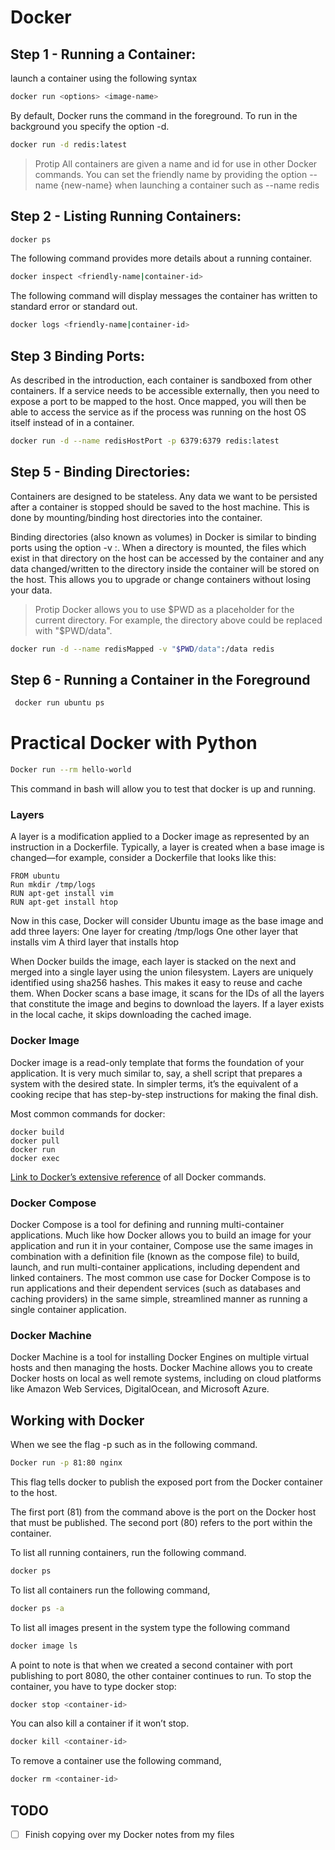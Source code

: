 # Docker

## Step 1 - Running  a Container:
launch a container using the following syntax
```bash
docker run <options> <image-name>
```
By default, Docker runs the command in the foreground. To run in the background 
you specify the option -d.
```bash
docker run -d redis:latest
```
>Protip
> All containers are given a name and id for use in other Docker commands. You 
> can set the friendly name by providing the option --name {new-name}
> when launching a container such as --name redis

## Step 2 - Listing Running Containers:
```bash
docker ps
```
The following command provides more details about a running container.
```bash
docker inspect <friendly-name|container-id>
```
The following command will display messages the container has written to 
standard error or standard out.
```bash
docker logs <friendly-name|container-id>
```

## Step 3 Binding Ports:
As described in the introduction, each container is sandboxed from other 
containers. If a service needs to be accessible externally, then you need to 
expose a port to be mapped to the host. Once mapped, you will then be able to 
access the service as if the process was running on the host OS itself instead 
of in a container.
```bash
docker run -d --name redisHostPort -p 6379:6379 redis:latest
```

## Step 5 - Binding Directories:
Containers are designed to be stateless. Any data we want to be persisted after 
a container is stopped should be saved to the host machine. This is done by 
mounting/binding host directories into the container.

Binding directories (also known as volumes) in Docker is similar to binding 
ports using the option -v <host-dir>:<container-dir>. When a directory is 
mounted, the files which exist in that directory on the host can be accessed by 
the container and any data changed/written to the directory inside the container 
will be stored on the host. This allows you to upgrade or change containers 
without losing your data.

> Protip
> Docker allows you to use \$PWD as a placeholder for the current directory. 
> For example, the directory above could be replaced with "$PWD/data".

```bash
docker run -d --name redisMapped -v "$PWD/data":/data redis
```

## Step 6 - Running a Container in the Foreground
```bash
 docker run ubuntu ps
```

# Practical Docker with Python

```bash
Docker run --rm hello-world
```
This command in bash will allow you to test that docker is up and running.

### Layers
A layer is a modification applied to a Docker image as represented by an 
instruction in a Dockerfile. Typically, a layer is created when a base image 
is changed—for example, consider a Dockerfile that looks like this:

```docker
FROM ubuntu
Run mkdir /tmp/logs
RUN apt-get install vim
RUN apt-get install htop
```
Now in this case, Docker will consider Ubuntu image as the base image and add 
three layers:
One layer for creating /tmp/logs
One other layer that installs vim
A third layer that installs htop

When Docker builds the image, each layer is stacked on the next and merged into 
a single layer using the union filesystem. Layers are uniquely identified using 
sha256 hashes. This makes it easy to reuse and cache them. When Docker scans a 
base image, it scans for the IDs of all the layers that constitute the image and 
begins to download the layers. If a layer exists in the local cache, it skips 
downloading the cached image.

### Docker Image
Docker image is a read-only template that forms the foundation of your 
application. It is very much similar to, say, a shell script that prepares a 
system with the desired state. In simpler terms, it’s the equivalent of a 
cooking recipe that has step-by-step instructions for making the final dish.
 
Most common commands for docker:
```docker
docker build
docker pull
docker run
docker exec
```

[Link to Docker’s extensive reference](https://learning.oreilly.com/library/view/practical-docker-with/9781484237847/html/463857_1_En_2_Chapter.xhtml) 
of all Docker commands.


### Docker Compose
Docker Compose is a tool for defining and running multi-container applications. 
Much like how Docker allows you to build an image for your application and run 
it in your container, Compose use the same images in combination with a 
definition file (known as the compose file) to build, launch, and run 
multi-container applications, including dependent and linked containers.
The most common use case for Docker Compose is to run applications and their 
dependent services (such as databases and caching providers) in the same simple, 
streamlined manner as running a single container application.

### Docker Machine
Docker Machine is a tool for installing Docker Engines on multiple virtual hosts 
and then managing the hosts. Docker Machine allows you to create Docker hosts on 
local as well remote systems, including on cloud platforms like Amazon Web 
Services, DigitalOcean, and Microsoft Azure.

## Working with Docker
When we see the flag -p such as in the following command.

```bash
Docker run -p 81:80 nginx
```
This flag tells docker to publish the exposed port from the Docker container to 
the host.

The first port (81) from the command above is the port on the Docker host that 
must be published. The second port (80) refers to the port within the container.

To list all running containers, run the following command.
```bash
docker ps
```

To list all containers run the following command,
```bash
docker ps -a
```

To list all images present in the system type the following command
```bash
docker image ls
```

A point to note is that when we created a second container with port publishing 
to port 8080, the other container continues to run. To stop the container, you 
have to type docker stop:
```bash
docker stop <container-id>
```

You can also kill a container if it won’t stop.
```bash
docker kill <container-id>
```

To remove a container use the following command,
```bash
docker rm <container-id>
```




## TODO
- [ ] Finish copying over my Docker notes from my files